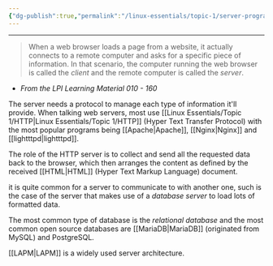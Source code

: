 ```yaml
---
{"dg-publish":true,"permalink":"/linux-essentials/topic-1/server-programs/","noteIcon":""}
---
```


---
>When a web browser loads a page from a website, it actually connects to a remote computer and asks for a specific piece of information. In that scenario, the computer running the web browser is called the _client_ and the remote computer is called the _server_.
- _From the LPI Learning Material 010 - 160_

The server needs a protocol to manage each type of information it'll provide. When talking web servers, most use [[Linux Essentials/Topic 1/HTTP\|Linux Essentials/Topic 1/HTTP]] (Hyper Text Transfer Protocol) with the most popular programs being [[Apache\|Apache]], [[Nginx\|Nginx]] and [[lightttpd\|lightttpd]].

The role of the HTTP server is to collect and send all the requested data back to the browser, which then arranges the content as defined by the received [[HTML\|HTML]] (Hyper Text Markup Language) document. 

it is quite common for a server to communicate to with another one, such is the case of the server that makes use of a _database server_ to load lots of formatted data. 

The most common type of database is the _relational database_ and the most common open source databases are [[MariaDB\|MariaDB]] (originated from MySQL) and PostgreSQL.

[[LAPM\|LAPM]] is a widely used server architecture.